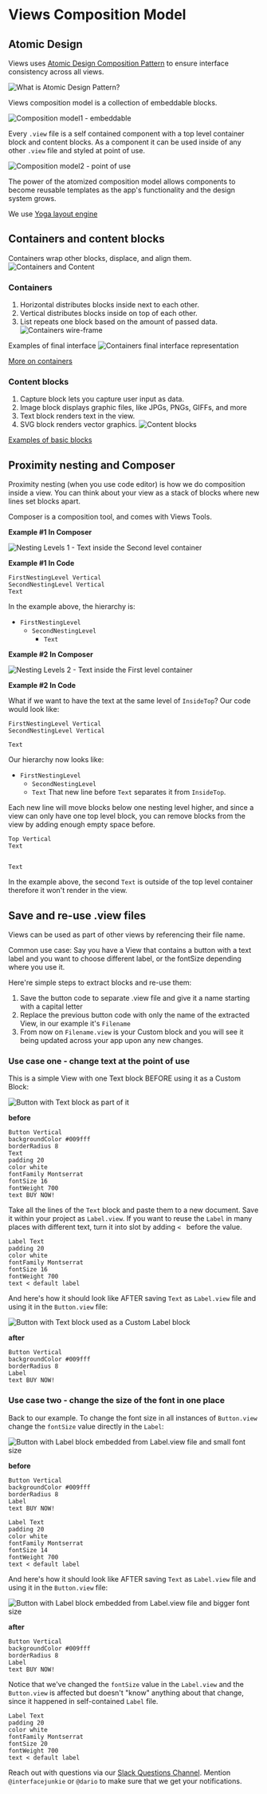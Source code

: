 # Views Composition Model

## Atomic Design

Views uses [Atomic Design Composition Pattern](http://patternlab.io/) to ensure
interface consistency across all views.

![What is Atomic Design Pattern?](atomic-design.jpg)

Views composition model is a collection of embeddable blocks.

![Composition model1 - embeddable](BlocksComposition1.jpg)

Every `.view` file is a self contained component with a top level container block and content blocks.
As a component it can be used inside of any other `.view` file and styled at point of use.

![Composition model2 - point of use](BlocksComposition2.jpg)

The power of the atomized composition model allows components to become reusable templates as the
app's functionality and the design system grows.

We use [Yoga layout engine](https://github.com/facebook/yoga)

## Containers and content blocks

Containers wrap other blocks, displace, and align them.
![Containers and Content](containerscontent.jpg)

### Containers

1. Horizontal distributes blocks inside next to each other.
2. Vertical distributes blocks inside on top of each other.
3. List repeats one block based on the amount of passed data.
![Containers wire-frame](containers.jpg)

Examples of final interface
![Containers final interface representation](containersFinal.jpg)

[More on containers](../Blocks/README.md)

### Content blocks

1. Capture block lets you capture user input as data.
2. Image block displays graphic files, like JPGs, PNGs, GIFFs, and more
3. Text block renders text in the view.
4. SVG block renders vector graphics.
![Content blocks](contentblocks.jpg)

[Examples of basic blocks](../Blocks/README.md)


## Proximity nesting and Composer

Proximity nesting (when you use code editor) is how we do composition inside a view.
You can think about your view as a stack of blocks where new lines set blocks apart.

Composer is a composition tool, and comes with Views Tools.

**Example #1 In Composer**

![Nesting Levels 1 - Text inside the Second level container](nesting1.png)

**Example #1 In Code**
```views
FirstNestingLevel Vertical
SecondNestingLevel Vertical
Text
```

In the example above, the hierarchy is:
* `FirstNestingLevel`
  * `SecondNestingLevel`
    * `Text`

**Example #2 In Composer**

![Nesting Levels 2 - Text inside the First level container](nesting2.png)

**Example #2 In Code**

What if we want to have the text at the same level of `InsideTop`? Our code
would look like:

```views
FirstNestingLevel Vertical
SecondNestingLevel Vertical

Text
```

Our hierarchy now looks like:
* `FirstNestingLevel`
  * `SecondNestingLevel`
  * `Text`
That new line before `Text` separates it from `InsideTop`.

Each new line will move blocks below one nesting level higher, and since a view
can only have one top level block, you can remove blocks from the view by adding
enough empty space before.

```
Top Vertical
Text


Text
```
In the example above, the second `Text` is outside of the top level container
therefore it won't render in the view.

## Save and re-use .view files
Views can be used as part of other views by referencing their file name.

Common use case: Say you have a View that contains a button with a text label and
you want to choose different label, or the fontSize depending where you use it.

Here're simple steps to extract blocks and re-use them:
1. Save the button code to separate .view file and give it a name
starting with a capital letter
2. Replace the previous button code with only the name of the extracted View,
in our example it's `Filename`
3. From now on `Filename.view` is your Custom block and you will
see it being updated across your app upon any new changes.

### Use case one - change text at the point of use

This is a simple View with one Text block BEFORE using it as a Custom Block:

![Button with Text block as part of it](reuse1.png)

**before**
```views
Button Vertical
backgroundColor #009fff
borderRadius 8
Text
padding 20
color white
fontFamily Montserrat
fontSize 16
fontWeight 700
text BUY NOW!
```

Take all the lines of the `Text` block and paste them to a new document. Save it
within your project as `Label.view`. If you want to reuse the `Label` in many places with
different text, turn it into slot by adding `< ` before the value.

```views
Label Text
padding 20
color white
fontFamily Montserrat
fontSize 16
fontWeight 700
text < default label
```

And here's how it should look like AFTER saving `Text` as `Label.view` file
and using it in the `Button.view` file:

![Button with Text block used as a Custom Label block](reuse2.png)

**after**
```views
Button Vertical
backgroundColor #009fff
borderRadius 8
Label
text BUY NOW!
```

### Use case two - change the size of the font in one place

Back to our example. To change the font size in all instances of `Button.view`
change the `fontSize` value directly in the `Label`:

![Button with Label block embedded from Label.view file and small font size](reuse3.png)

**before**
```views
Button Vertical
backgroundColor #009fff
borderRadius 8
Label
text BUY NOW!
```

```views
Label Text
padding 20
color white
fontFamily Montserrat
fontSize 14
fontWeight 700
text < default label
```

And here's how it should look like AFTER saving `Text` as `Label.view` file
and using it in the `Button.view` file:

![Button with Label block embedded from Label.view file and bigger font size](reuse4.png)

**after**
```views
Button Vertical
backgroundColor #009fff
borderRadius 8
Label
text BUY NOW!
```
Notice that we've changed the `fontSize` value in the `Label.view` and the `Button.view`
is affected but doesn't "know" anything about that change, since it happened in self-contained
`Label` file.

```views
Label Text
padding 20
color white
fontFamily Montserrat
fontSize 20
fontWeight 700
text < default label
```


Reach out with questions via our [Slack Questions Channel](https://slack.viewsdx.com/).
Mention `@interfacejunkie` or `@dario` to make sure that we get your notifications.
